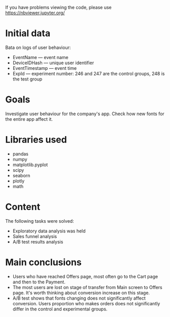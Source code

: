 If you have problems viewing the code, please use https://nbviewer.jupyter.org/

# Initial data
Вata on logs of user behaviour:

- EventName — event name
- DeviceIDHash — unique user identifier
- EventTimestamp — event time
- ExpId — experiment number: 246 and 247 are the control groups, 248 is the test group

# Goals

 Investigate user behaviour for the company's app. Check how new fonts for the entire app affect it.
 
 # Libraries used
 
- pandas
- numpy 
- matplotlib.pyplot
- scipy
- seaborn
- plotly 
- math

# Content

The following tasks were solved:

- Exploratory data analysis was held
- Sales funnel analysis
- A/B test results analysis

# Main conclusions

- Users who have reached Offers page, most often go to the Cart page and then to the Payment.
- The most users are lost on stage of transfer from Main screen to Offers page. It's worth thinking about conversion increase on this stage.
- A/B test shows that fonts changing does not significantly affect conversion. Users proportion who makes orders does not significantly differ in the control and experimental groups. 
